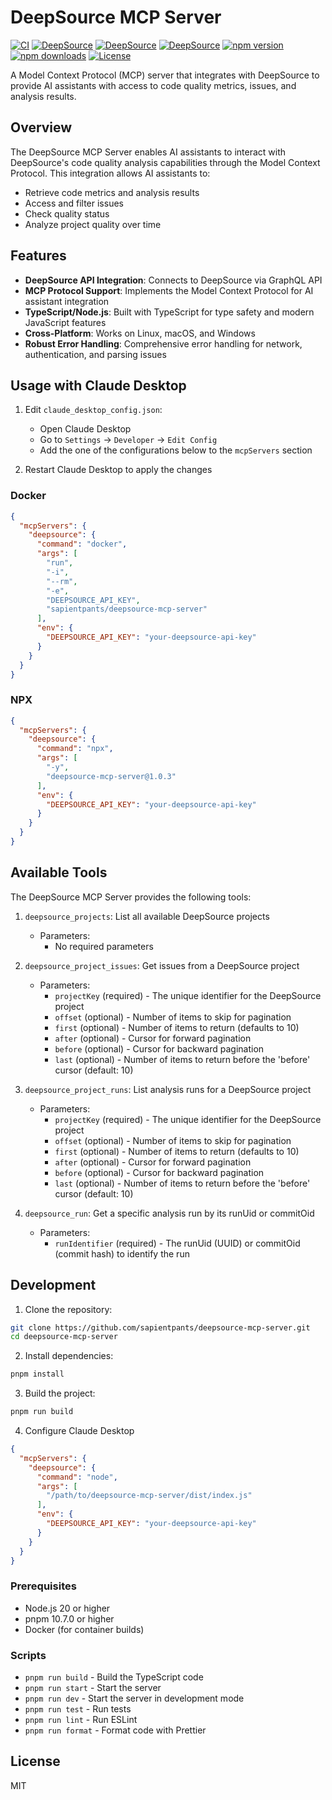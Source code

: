 # DeepSource MCP Server

[![CI](https://github.com/sapientpants/deepsource-mcp-server/actions/workflows/ci.yml/badge.svg)](https://github.com/sapientpants/deepsource-mcp-server/actions/workflows/ci.yml)
[![DeepSource](https://app.deepsource.com/gh/sapientpants/deepsource-mcp-server.svg/?label=code+coverage&show_trend=true&token=9XrIHVVGs9oZ-6fFSOPah2Ws)](https://app.deepsource.com/gh/sapientpants/deepsource-mcp-server/)
[![DeepSource](https://app.deepsource.com/gh/sapientpants/deepsource-mcp-server.svg/?label=active+issues&show_trend=true&token=9XrIHVVGs9oZ-6fFSOPah2Ws)](https://app.deepsource.com/gh/sapientpants/deepsource-mcp-server/)
[![DeepSource](https://app.deepsource.com/gh/sapientpants/deepsource-mcp-server.svg/?label=resolved+issues&show_trend=true&token=9XrIHVVGs9oZ-6fFSOPah2Ws)](https://app.deepsource.com/gh/sapientpants/deepsource-mcp-server/)
[![npm version](https://img.shields.io/npm/v/deepsource-mcp-server.svg)](https://www.npmjs.com/package/deepsource-mcp-server)
[![npm downloads](https://img.shields.io/npm/dm/deepsource-mcp-server.svg)](https://www.npmjs.com/package/deepsource-mcp-server)
[![License](https://img.shields.io/npm/l/deepsource-mcp-server.svg)](https://github.com/sapientpants/deepsource-mcp-server/blob/main/LICENSE)

A Model Context Protocol (MCP) server that integrates with DeepSource to provide AI assistants with access to code quality metrics, issues, and analysis results.

## Overview

The DeepSource MCP Server enables AI assistants to interact with DeepSource's code quality analysis capabilities through the Model Context Protocol. This integration allows AI assistants to:

* Retrieve code metrics and analysis results
* Access and filter issues
* Check quality status
* Analyze project quality over time

## Features

* **DeepSource API Integration**: Connects to DeepSource via GraphQL API
* **MCP Protocol Support**: Implements the Model Context Protocol for AI assistant integration
* **TypeScript/Node.js**: Built with TypeScript for type safety and modern JavaScript features
* **Cross-Platform**: Works on Linux, macOS, and Windows
* **Robust Error Handling**: Comprehensive error handling for network, authentication, and parsing issues

## Usage with Claude Desktop

1. Edit `claude_desktop_config.json`:
   - Open Claude Desktop
   - Go to `Settings` -> `Developer` -> `Edit Config`
   - Add the one of the configurations below to the `mcpServers` section

2. Restart Claude Desktop to apply the changes

### Docker

```json
{
  "mcpServers": {
    "deepsource": {
      "command": "docker",
      "args": [
        "run",
        "-i",
        "--rm",
        "-e",
        "DEEPSOURCE_API_KEY",
        "sapientpants/deepsource-mcp-server"
      ],
      "env": {
        "DEEPSOURCE_API_KEY": "your-deepsource-api-key"
      }
    }
  }
}
```

### NPX

```json
{
  "mcpServers": {
    "deepsource": {
      "command": "npx",
      "args": [
        "-y",
        "deepsource-mcp-server@1.0.3"
      ],
      "env": {
        "DEEPSOURCE_API_KEY": "your-deepsource-api-key"
      }
    }
  }
}
```

## Available Tools

The DeepSource MCP Server provides the following tools:

1. `deepsource_projects`: List all available DeepSource projects
   * Parameters:
     * No required parameters

2. `deepsource_project_issues`: Get issues from a DeepSource project
   * Parameters:
     * `projectKey` (required) - The unique identifier for the DeepSource project
     * `offset` (optional) - Number of items to skip for pagination
     * `first` (optional) - Number of items to return (defaults to 10)
     * `after` (optional) - Cursor for forward pagination
     * `before` (optional) - Cursor for backward pagination
     * `last` (optional) - Number of items to return before the 'before' cursor (default: 10)

3. `deepsource_project_runs`: List analysis runs for a DeepSource project
   * Parameters:
     * `projectKey` (required) - The unique identifier for the DeepSource project  
     * `offset` (optional) - Number of items to skip for pagination
     * `first` (optional) - Number of items to return (defaults to 10)
     * `after` (optional) - Cursor for forward pagination
     * `before` (optional) - Cursor for backward pagination
     * `last` (optional) - Number of items to return before the 'before' cursor (default: 10)

4. `deepsource_run`: Get a specific analysis run by its runUid or commitOid
   * Parameters:
     * `runIdentifier` (required) - The runUid (UUID) or commitOid (commit hash) to identify the run

## Development

1. Clone the repository:
```bash
git clone https://github.com/sapientpants/deepsource-mcp-server.git
cd deepsource-mcp-server
```

2. Install dependencies:
```bash
pnpm install
```

3. Build the project:
```bash
pnpm run build
```

4. Configure Claude Desktop
```json
{
  "mcpServers": {
    "deepsource": {
      "command": "node",
      "args": [
        "/path/to/deepsource-mcp-server/dist/index.js"
      ],
      "env": {
        "DEEPSOURCE_API_KEY": "your-deepsource-api-key"
      }
    }
  }
}
```

### Prerequisites

* Node.js 20 or higher
* pnpm 10.7.0 or higher
* Docker (for container builds)

### Scripts

* `pnpm run build` - Build the TypeScript code
* `pnpm run start` - Start the server
* `pnpm run dev` - Start the server in development mode
* `pnpm run test` - Run tests
* `pnpm run lint` - Run ESLint
* `pnpm run format` - Format code with Prettier

## License

MIT 